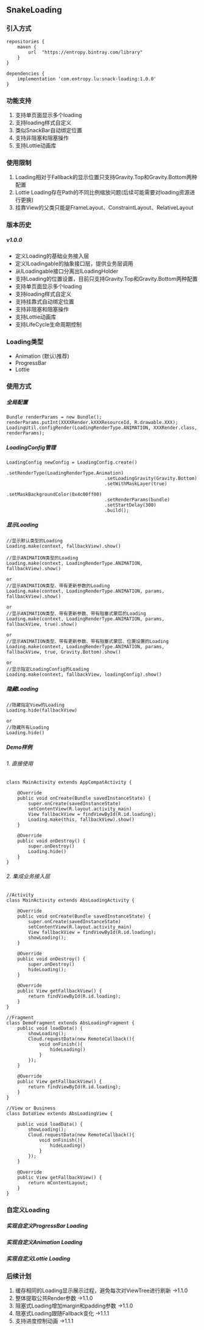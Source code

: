 ## SnakeLoading

### 引入方式
```
repositories {
    maven {
        url  "https://entropy.bintray.com/library"
    }
}

dependencies {
    implementation 'com.entropy.lu:snack-loading:1.0.0'
}
```

### 功能支持
1. 支持单页面显示多个loading
2. 支持loading样式自定义
3. 类似SnackBar自动绑定位置
4. 支持非阻塞和阻塞操作
5. 支持Lottie动画库

### 使用限制
1. Loading相对于Fallback的显示位置只支持Gravity.Top和Gravity.Bottom两种配置
2. Lottie Loading存在Path的不同比例缩放问题(后续可能需要对loading资源进行更换)
3. 挂靠View的父类只能是FrameLayout、ConstraintLayout、RelativeLayout

### 版本历史

##### v1.0.0
- 定义Loading的基础业务接入层
- 定义ILoadingable的抽象接口层，提供业务层调用
- 从ILoadingable接口分离出ILoadingHolder
- 支持Loading的位置设置，目前只支持Gravity.Top和Gravity.Bottom两种配置
- 支持单页面显示多个loading
- 支持loading样式自定义
- 支持挂靠式自动绑定位置
- 支持非阻塞和阻塞操作
- 支持Lottie动画库
- 支持LifeCycle生命周期控制

### Loading类型

- Animation (默认\推荐)
- ProgressBar
- Lottie

### 使用方式

##### 全局配置
```
Bundle renderParams = new Bundle();
renderParams.putInt(XXXXRender.kXXXResourceId, R.drawable.XXX);
LoadingUtil.configRender(LoadingRenderType.ANIMATION, XXXRender.class, renderParams);
```
##### LoadingConfig管理
```
LoadingConfig newConfig = LoadingConfig.create()
                                    .setRenderType(LoadingRenderType.Animation)
                                    .setLoadingGravity(Gravity.Bottom)
                                    .setWithMaskLayer(true)
                                    .setMaskBackgroundColor(0x4c00ff00)
                                    .setRenderParams(bundle)
                                    .setStartDelay(300)
                                    .build();
```
##### 显示Loading
```
//显示默认类型的Loading
Loading.make(context, fallbackView).show()

//显示ANIMATION类型的Loading
Loading.make(context, LoadingRenderType.ANIMATION, fallbackView).show()

or
//显示ANIMATION类型、带有更新参数的Loading
Loading.make(context, LoadingRenderType.ANIMATION, params, fallbackView).show()

or
//显示ANIMATION类型、带有更新参数、带有阻塞式蒙层的Loading
Loading.make(context, LoadingRenderType.ANIMATION, params, fallbackView, true).show()

or
//显示ANIMATION类型、带有更新参数、带有阻塞式蒙层、位置设置的Loading
Loading.make(context, LoadingRenderType.ANIMATION, params, fallbackView, true, Gravity.Bottom).show()

or
//显示指定LoadingConfig的Loading
Loading.make(context, fallbackView, loadingConfig).show()
```

##### 隐藏Loading
```
//隐藏指定View的Loading
Loading.hide(fallbackView)

or
//隐藏所有Loading
Loading.hide()
```
##### Demo样例

###### 1. 直接使用
```
class MainActivity extends AppCompatActivity {

    @Override
    public void onCreate(Bundle savedInstanceState) {
        super.onCreate(savedInstanceState)
        setContentView(R.layout.activity_main)
        View fallbackView = findViewById(R.id.loading);
        Loading.make(this, fallbackView).show()
    }

    @Override
    public void onDestroy() {
        super.onDestroy()
        Loading.hide()
    }
}
```
###### 2. 集成业务接入层
```
//Activity
class MainActivity extends AbsLoadingActivity {

    @Override
    public void onCreate(Bundle savedInstanceState) {
        super.onCreate(savedInstanceState)
        setContentView(R.layout.activity_main)
        View fallbackView = findViewById(R.id.loading);
        showLoading();
    }

    @Override
    public void onDestroy() {
        super.onDestroy()
        hideLoading();
    }

    @Override
    public View getFallbackView() {
        return findViewById(R.id.loading);
    }
}

//Fragment
class DemoFragment extends AbsLoadingFragment {
    public void loadData() {
        showLoading();
        Cloud.requestData(new RemoteCallback(){
            void onFinish(){
                hideLoading()
            }
        });
    }

    @Override
    public View getFallbackView() {
        return findViewById(R.id.loading);
    }
}

//View or Business
class DataView extends AbsLoadingView {

    public void loadData() {
        showLoading();
        Cloud.requestData(new RemoteCallback(){
            void onFinish(){
                hideLoading()
            }
        });
    }

    @Override
    public View getFallbackView() {
        return mContentLayout;
    }
}
```
### 自定义Loading

##### 实现自定义ProgressBar Loading

##### 实现自定义Animation Loading

##### 实现自定义Lottie Loading


### 后续计划

1. 缓存相同的Loading显示展示过程，避免每次对ViewTree进行刷新 ->1.1.0
2. 整体提取公共Render参数 ->1.1.0
3. 阻塞式Loading增加margin和padding参数 ->1.1.0
4. 阻塞式Loading跟随Fallback变化 ->1.1.1
5. 支持进度控制动画 ->1.1.1